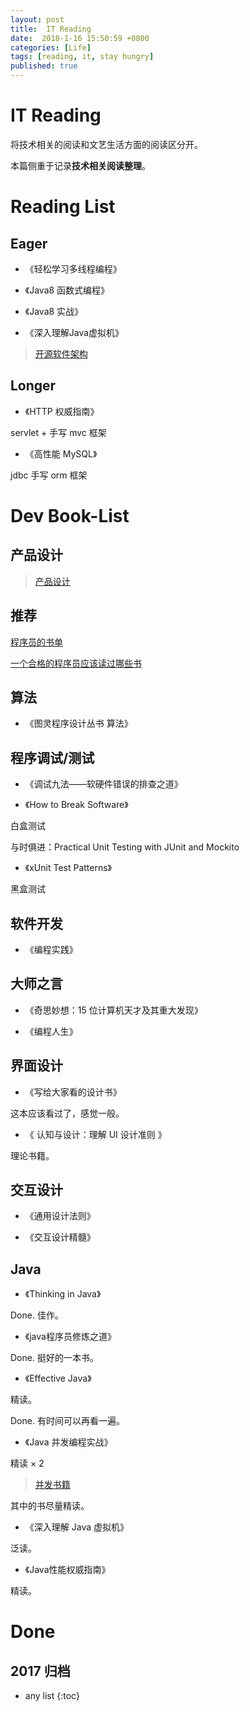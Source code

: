 ```yaml
---
layout: post
title:  IT Reading
date:  2018-1-16 15:50:59 +0800
categories: [Life]
tags: [reading, it, stay hungry]
published: true
---
```



# IT Reading

将技术相关的阅读和文艺生活方面的阅读区分开。

本篇侧重于记录**技术相关阅读整理**。

# Reading List

## Eager 

- 《轻松学习多线程编程》

- 《Java8 函数式编程》

- 《Java8 实战》

- 《深入理解Java虚拟机》

> [开源软件架构](http://www.ituring.com.cn/book/1143)

## Longer

- 《HTTP 权威指南》

servlet + 手写 mvc 框架

- 《高性能 MySQL》

jdbc 手写 orm 框架

# Dev Book-List

## 产品设计

> [产品设计](https://www.zhihu.com/question/20752514)

## 推荐

[程序员的书单](http://zh.lucida.me/blog/developer-reading-list/)

[一个合格的程序员应该读过哪些书](https://www.ezlippi.com/blog/2014/07/qualified-programmer-should-read-what-books.html)


## 算法

- 《图灵程序设计丛书 算法》

## 程序调试/测试

- 《调试九法——软硬件错误的排查之道》

- 《How to Break Software》

白盒测试

与时俱进：Practical Unit Testing with JUnit and Mockito

- 《xUnit Test Patterns》

黑盒测试

## 软件开发

- 《编程实践》

## 大师之言

- 《奇思妙想：15 位计算机天才及其重大发现》

- 《编程人生》

## 界面设计

- 《写给大家看的设计书》

这本应该看过了，感觉一般。

- 《 认知与设计：理解 UI 设计准则 》

理论书籍。

## 交互设计

- 《通用设计法则》

- 《交互设计精髓》


## Java

- 《Thinking in Java》

Done. 佳作。

- 《java程序员修炼之道》

Done. 挺好的一本书。

- 《Effective Java》

精读。

Done. 有时间可以再看一遍。

- 《Java 并发编程实战》

精读 × 2

> [并发书籍](https://www.zhihu.com/question/27072408)

其中的书尽量精读。

- 《深入理解 Java 虚拟机》

泛读。

- 《Java性能权威指南》

精读。

# Done

## 2017 归档


* any list
{:toc}